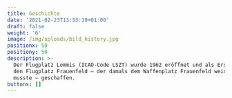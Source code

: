 ```yaml
---
title: Geschichte
date: '2021-02-23T13:33:19+01:00'
draft: false
weight: '6'
image: /img/uploads/bild_history.jpg
positionx: 50
positiony: 50
description: >-
  Der Flugplatz Lommis (ICAO-Code LSZT) wurde 1962 eröffnet und als Ersatz für
  den Flugplatz Frauenfeld – der damals dem Waffenplatz Frauenfeld weichen
  musste – geschaffen.
buttons: []
---
```



